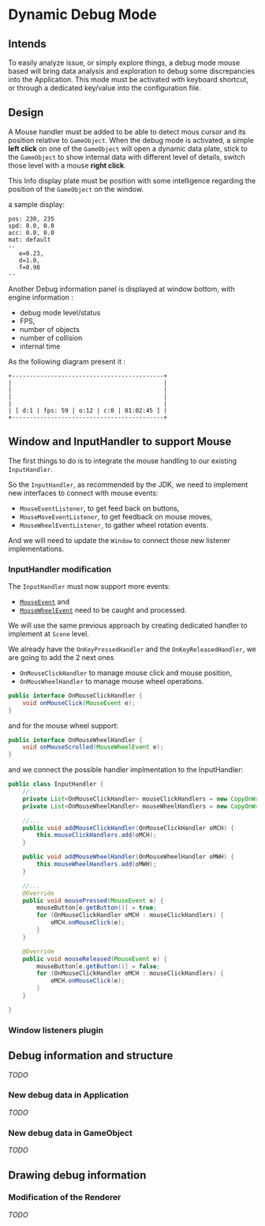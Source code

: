 # Dynamic Debug Mode

## Intends

To easily analyze issue, or simply explore things, a debug mode mouse based will bring data analysis and exploration to
debug some discrepancies into the Application. This mode must be activated with keyboard shortcut, or through a
dedicated key/value into the configuration file.

## Design

A Mouse handler must be added to be able to detect mous cursor and its position relative to `GameObject`. When the debug
mode is activated, a simple **left click** on one of the `GameObject` will open a dynamic data plate, stick to
the `GameObject` to show internal data with different level of details, switch those level with a mouse **right click**.

This Info display plate must be position with some intelligence regarding the position of the `GameObject` on the
window.

a sample display:

```text
pos: 230, 235
spd: 0.0, 0.0
acc: 0.0, 0.0
mat: default
--
   e=0.23, 
   d=1.0, 
   f=0.98 
--
```

Another Debug information panel is displayed at window bottom, with engine information :

- debug mode level/status
- FPS,
- number of objects
- number of collision
- internal time

As the following diagram present it :

```text
+-------------------------------------------+
|                                           |
|                                           |
|                                           |
|                                           |
| [ d:1 | fps: 59 | o:12 | c:0 | 01:02:45 ] |
+-------------------------------------------+
```

## Window and InputHandler to support Mouse

The first things to do is to integrate the mouse handling to our existing `InputHandler`.

So the `InputHandler`, as recommended by the JDK, we need to implement new interfaces to connect with mouse events:

- `MouseEventListener`, to get feed back on buttons,
- `MouseMoveEventListener`, to get feedback on mouse moves,
- `MouseWheelEventListener`, to gather wheel rotation events.

And we will need to update the `Window` to connect those new listener implementations.

### InputHandler modification

The `InputHandler` must now support more events:

- [`MouseEvent`](https://docs.oracle.com/en/java/javase/18/docs/api/java.xml/org/w3c/dom/events/MouseEvent.html) and
- [`MouseWheelEvent`](https://docs.oracle.com/en/java/javase/18/docs/api/java.xml/org/w3c/dom/events/MouseWheelEvent.html)
  need to be caught and processed.

We will use the same previous approach by creating dedicated handler to implement at `Scene` level.

We already have the `OnKeyPressedHandler` and the `OnKeyReleasedHandler`, we are going to add the 2 next ones

- `OnMouseClickHandler` to manage mouse click and mouse position,
- `OnMousWheelHandler` to manage mouse wheel operations.

```java
public interface OnMouseClickHandler {
    void onMouseClick(MouseEvent e);
}
```

and for the mouse wheel support:

```java
public interface OnMouseWheelHandler {
    void onMouseScrolled(MouseWheelEvent e);
}
```

and we connect the possible handler implmentation to the InputHandler:

```java
public class InputHandler {
    //...
    private List<OnMouseClickHandler> mouseClickHandlers = new CopyOnWriteArrayList<>();
    private List<OnMouseWheelHandler> mouseWheelHandlers = new CopyOnWriteArrayList<>();

    //...
    public void addMouseClickHandler(OnMouseClickHandler oMCH) {
        this.mouseClickHandlers.add(oMCH);
    }

    public void addMouseWheelHandler(OnMouseWheelHandler oMWH) {
        this.mouseWheelHandlers.add(oMWH);
    }

    //...
    @Override
    public void mousePressed(MouseEvent e) {
        mouseButton[e.getButton()] = true;
        for (OnMouseClickHandler oMCH : mouseClickHandlers) {
            oMCH.onMouseClick(e);
        }
    }

    @Override
    public void mouseReleased(MouseEvent e) {
        mouseButton[e.getButton()] = false;
        for (OnMouseClickHandler oMCH : mouseClickHandlers) {
            oMCH.onMouseClick(e);
        }
    }

}
```

### Window listeners plugin

## Debug information and structure

_TODO_

### New debug data in Application

_TODO_

### New debug data in GameObject

_TODO_

## Drawing debug information

### Modification of the Renderer

_TODO_
